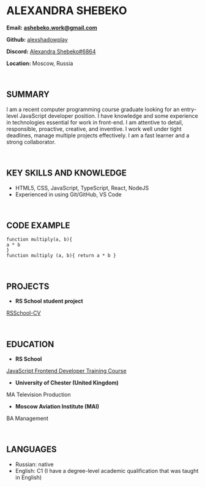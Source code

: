 # **ALEXANDRA SHEBEKO**  


**Email:** [**ashebeko.work@gmail.com**](mailto:ashebeko.work@gmail.com)

**Github:** [alexshadowplay](http://github.com/alexshadowplay)

**Discord:** [Alexandra Shebeko#6864](https://discord.gg/nmxAXpWKW5)

**Location:** Moscow, Russia

&nbsp;

## **SUMMARY**  

I am a recent computer programming course graduate looking for an entry-level JavaScript developer position. I have knowledge and some experience in technologies essential for work in front-end. I am attentive to detail, responsible, proactive, creative, and inventive. I work well under tight deadlines, manage multiple projects effectively. I am a fast learner and a strong collaborator.  

&nbsp;

## **KEY SKILLS AND KNOWLEDGE**

- HTML5, CSS, JavaScript, TypeScript, React, NodeJS
- Experienced in using Git/GitHub, VS Code

&nbsp;

## **CODE EXAMPLE**  

    function multiply(a, b){
    a * b
    }     
    function multiply (a, b){ return a * b }

&nbsp;

## **PROJECTS**  

 - **RS School student project**

[RSSchool-CV](https://alexshadowplay.github.io/rsschool-cv/cv)  

&nbsp;

## **EDUCATION**  

 - **RS School** 

[JavaScript Frontend Developer Training Course](https://rs.school/js/)

 - **University of Chester (United Kingdom)**

MA Television Production

 - **Moscow Aviation Institute (MAI)**

BA Management  

&nbsp;

## **LANGUAGES**

- Russian: native
- English: C1 (I have a degree-level academic qualification that was taught in English)